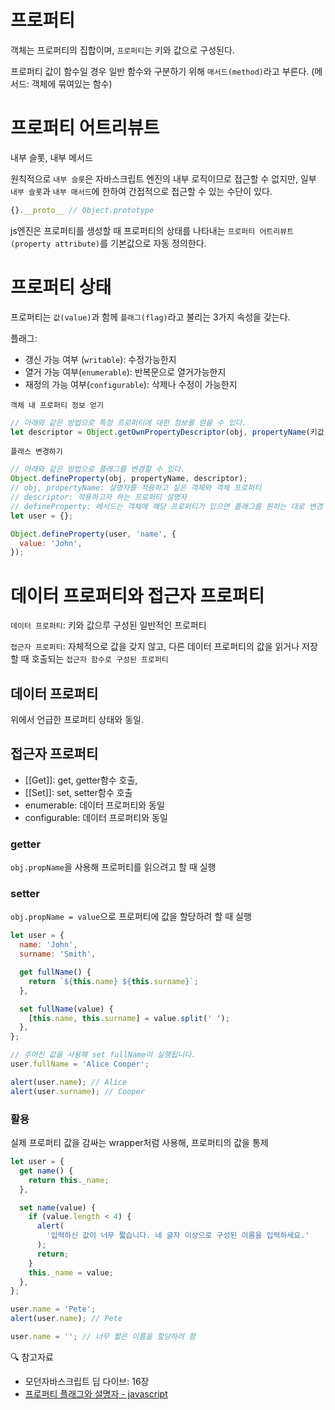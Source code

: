 # 프로퍼티

객체는 프로퍼티의 집합이며, `프로퍼티`는 키와 값으로 구성된다.

프로퍼티 값이 함수일 경우 일반 함수와 구분하기 위해 `매서드(method)`라고 부른다. (메서드: 객체에 묶여있는 함수)

# 프로퍼티 어트리뷰트

내부 슬롯, 내부 메서드

원칙적으로 `내부 슬롯`은 자바스크립트 엔진의 내부 로직이므로 접근할 수 없지만, 일부 `내부 슬롯`과 `내부 매서드`에 한하여 간접적으로 접근할 수 있는 수단이 있다.

```js
{}.__proto__ // Object.prototype
```

js엔진은 프로퍼티를 생성할 때 프로퍼티의 상태를 나타내는 `프로퍼티 어트리뷰트(property attribute)`를 기본값으로 자동 정의한다.

# 프로퍼티 상태

프로퍼티는 `값(value)`과 함께 `플래그(flag)`라고 불리는 3가지 속성을 갖는다.

플래그:

- 갱신 가능 여부 (`writable`): 수정가능한지
- 열거 가능 여부(`enumerable`): 반복문으로 열거가능한지
- 재정의 가능 여부(`configurable`): 삭제나 수정이 가능한지

`객체 내 프로퍼티 정보 얻기`

```js
// 아래와 같은 방법으로 특정 프로퍼티에 대한 정보를 얻을 수 있다.
let descriptor = Object.getOwnPropertyDescriptor(obj, propertyName(키값, 생략할 시 객체 전체의 프로퍼티 정보 제공));
```

`플래스 변경하기`

```js
// 아래와 같은 방법으로 플래그를 변경할 수 있다.
Object.defineProperty(obj, propertyName, descriptor);
// obj, propertyName: 설명자를 적용하고 싶은 객체와 객체 프로퍼티
// descriptor: 적용하고자 하는 프로퍼티 설명자
// defineProperty: 메서드는 객체에 해당 프로퍼티가 있으면 플래그를 원하는 대로 변경
let user = {};

Object.defineProperty(user, 'name', {
  value: 'John',
});
```

# 데이터 프로퍼티와 접근자 프로퍼티

`데이터 프로퍼티`: 키와 값으루 구성된 일반적인 프로퍼티

`접근자 프로퍼티`: 자체적으로 값을 갖지 않고, 다른 데이터 프로퍼티의 값을 읽거나 저장할 때 호출되는 `접근자 함수로 구성된 프로퍼티`

## 데이터 프로퍼티

위에서 언급한 프로퍼티 상태와 동일.

## 접근자 프로퍼티

- [[Get]]: get, getter함수 호출,
- [[Set]]: set, setter함수 호출
- enumerable: 데이터 프로퍼티와 동일
- configurable: 데이터 프로퍼티와 동일

### getter

`obj.propName`을 사용해 프로퍼티를 읽으려고 할 때 실행

### setter

`obj.propName = value`으로 프로퍼티에 값을 할당하려 할 때 실행

```js
let user = {
  name: 'John',
  surname: 'Smith',

  get fullName() {
    return `${this.name} ${this.surname}`;
  },

  set fullName(value) {
    [this.name, this.surname] = value.split(' ');
  },
};

// 주어진 값을 사용해 set fullName이 실행됩니다.
user.fullName = 'Alice Cooper';

alert(user.name); // Alice
alert(user.surname); // Cooper
```

### 활용

실제 프로퍼티 값을 감싸는 wrapper처럼 사용해, 프로퍼티의 값을 통제

```js
let user = {
  get name() {
    return this._name;
  },

  set name(value) {
    if (value.length < 4) {
      alert(
        '입력하신 값이 너무 짧습니다. 네 글자 이상으로 구성된 이름을 입력하세요.'
      );
      return;
    }
    this._name = value;
  },
};

user.name = 'Pete';
alert(user.name); // Pete

user.name = ''; // 너무 짧은 이름을 할당하려 함
```

🔍 참고자료

- 모던자바스크립트 딥 다이브: 16장
- [프로퍼티 플래그와 설명자 - javascript](https://ko.javascript.info/property-descriptors)
